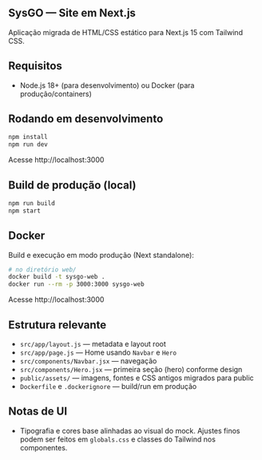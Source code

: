 ## SysGO — Site em Next.js

Aplicação migrada de HTML/CSS estático para Next.js 15 com Tailwind CSS.

## Requisitos
- Node.js 18+ (para desenvolvimento) ou Docker (para produção/containers)

## Rodando em desenvolvimento
```bash
npm install
npm run dev
```
Acesse http://localhost:3000

## Build de produção (local)
```bash
npm run build
npm start
```

## Docker
Build e execução em modo produção (Next standalone):
```bash
# no diretório web/
docker build -t sysgo-web .
docker run --rm -p 3000:3000 sysgo-web
```
Acesse http://localhost:3000

## Estrutura relevante
- `src/app/layout.js` — metadata e layout root
- `src/app/page.js` — Home usando `Navbar` e `Hero`
- `src/components/Navbar.jsx` — navegação
- `src/components/Hero.jsx` — primeira seção (hero) conforme design
- `public/assets/` — imagens, fontes e CSS antigos migrados para public
- `Dockerfile` e `.dockerignore` — build/run em produção

## Notas de UI
- Tipografia e cores base alinhadas ao visual do mock. Ajustes finos podem ser feitos em `globals.css` e classes do Tailwind nos componentes.
                                                                                                                                                                                